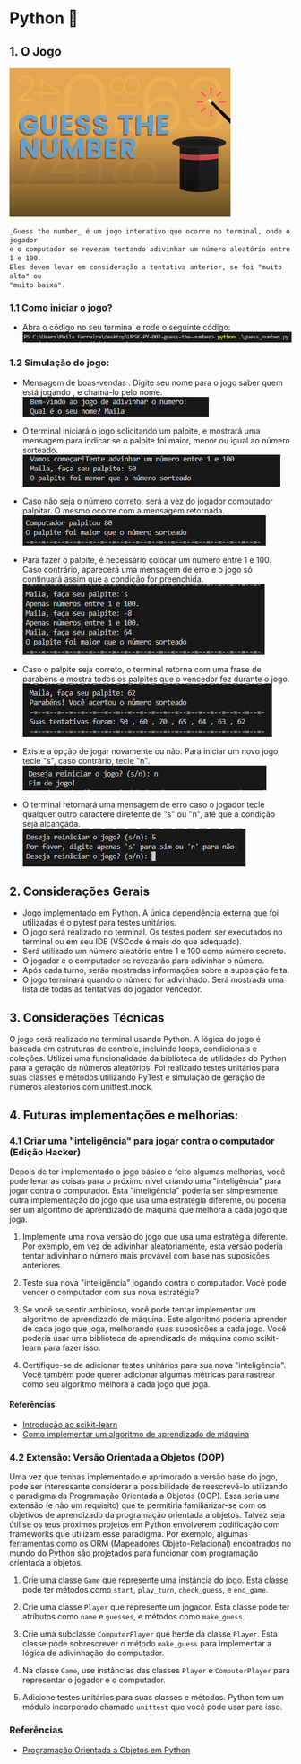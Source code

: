 # Python 🐍

## 1. O Jogo

![](./assets/thumb.png)
    
    _Guess the number_ é um jogo interativo que ocorre no terminal, onde o jogador
    e o computador se revezam tentando adivinhar um número aleatório entre 1 e 100.
    Eles devem levar em consideração a tentativa anterior, se foi "muito alta" ou
    "muito baixa".

### 1.1 Como iniciar o jogo?
  - Abra o código no seu terminal e rode o seguinte código:
    ![Código para rodar o jogo no terminal](./assets/Captura%20de%20tela%202024-03-24%20165137.png)

### 1.2 Simulação do jogo: 
  
  - Mensagem de boas-vendas . Digite seu nome para o jogo saber quem está jogando , e chamá-lo pelo nome.
  ![Imagem do retorno no terminal para boas-vindas e digitar o seu nome](./assets/Captura%20de%20tela%202024-03-24%20123904.png)


  - O terminal iniciará o jogo solicitando um palpite, e mostrará uma mensagem para indicar se o palpite foi maior, menor ou igual ao número sorteado.
  ![Imagem do retorno no terminal solicitando um palpite do jogador e indicar logo após se o palpite foi correto ou não](./assets/Captura%20de%20tela%202024-03-24%20123932.png)


  - Caso não seja o número correto, será a vez do jogador computador palpitar. O mesmo ocorre com a mensagem retornada.
  ![Imagem do retorno no terminal indicando o palpite do computador](./assets/Captura%20de%20tela%202024-03-24%20123959.png)

  - Para fazer o palpite, é necessário colocar um número entre 1 e 100. Caso contrário, aparecerá uma mensagem de erro e o jogo só continuará assim que a condição for preenchida.  
  ![Imagem do retorno no terminal para um erro, caso o jogador palpite algo fora do escopo entre 1 e 100](./assets/Captura%20de%20tela%202024-03-24%20124032.png)

  - Caso o palpite seja correto, o terminal retorna com uma frase de parabéns e mostra todos os palpites que
  o vencedor fez durante o jogo.
  ![Imagem do retorno no terminal de um palpite correto](./assets/Captura%20de%20tela%202024-03-24%20123811.png)

  - Existe a opção de jogar novamente ou não. Para iniciar um novo jogo, tecle "s", caso contrário, tecle "n".
  ![Imagem do retorno no terminal para a escolha de jogar novamente ou terminar o jogo](./assets/Captura%20de%20tela%202024-03-24%20123834.png)

  - O terminal retornará uma mensagem de erro caso o jogador tecle qualquer outro caractere direfente de "s" ou "n", até que a condição seja alcançada.
  ![Imagem do retorno no terminal com erro ao teclar](./assets/Captura%20de%20tela%202024-03-24%20165108.png)

## 2. Considerações Gerais

- Jogo implementado em Python. A única dependência externa que foi
  utilizadas é o pytest para testes unitários.
- O jogo será realizado no terminal. Os testes podem ser executados no terminal
  ou em seu IDE (VSCode é mais do que adequado).
- Será utilizado um número aleatório entre 1 e 100 como número secreto.
- O jogador e o computador se revezarão para adivinhar o número.
- Após cada turno, serão mostradas informações sobre a suposição feita.
- O jogo terminará quando o número for adivinhado. Será mostrada uma lista de
  todas as tentativas do jogador vencedor.

## 3. Considerações Técnicas

O jogo será realizado no terminal usando Python. A lógica do jogo é baseada
em estruturas de controle, incluindo loops, condicionais e coleções. Utilizei uma funcionalidade da biblioteca de utilidades do Python para a
geração de números aleatórios. Foi realizado testes unitários para suas
classes e métodos utilizando PyTest e simulação de geração de números
aleatórios com unittest.mock.









## 4. Futuras implementações e melhorias:


### 4.1 Criar uma "inteligência" para jogar contra o computador (Edição Hacker)

Depois de ter implementado o jogo básico e feito algumas melhorias, você pode
levar as coisas para o próximo nível criando uma "inteligência" para jogar
contra o computador. Esta "inteligência" poderia ser simplesmente outra
implementação do jogo que usa uma estratégia diferente, ou poderia ser um
algoritmo de aprendizado de máquina que melhora a cada jogo que joga.

1. Implemente uma nova versão do jogo que usa uma estratégia diferente. Por
exemplo, em vez de adivinhar aleatoriamente, esta versão poderia tentar
adivinhar o número mais provável com base nas suposições anteriores.

2. Teste sua nova "inteligência" jogando contra o computador. Você pode vencer
o computador com sua nova estratégia?

3. Se você se sentir ambicioso, você pode tentar implementar um algoritmo de
aprendizado de máquina. Este algoritmo poderia aprender de cada jogo que joga,
melhorando suas suposições a cada jogo. Você poderia usar uma biblioteca de
aprendizado de máquina como scikit-learn para fazer isso.

4. Certifique-se de adicionar testes unitários para sua nova "inteligência".
Você também pode querer adicionar algumas métricas para rastrear como seu
algoritmo melhora a cada jogo que joga.

#### Referências

- [Introdução ao
  scikit-learn](https://scikit-learn.org/stable/getting_started.html)
- [Como implementar um algoritmo de aprendizado de
  máquina](https://machinelearningmastery.com/start-here/#algorithms)

### 4.2 Extensão: Versão Orientada a Objetos (OOP)

Uma vez que tenhas implementado e aprimorado a versão base do jogo,
pode ser interessante considerar a possibilidade de reescrevê-lo
utilizando o paradigma da Programação Orientada a Objetos (OOP).
Essa seria uma extensão (e não um requisito) que te permitiria
familiarizar-se com os objetivos de aprendizado da programação
orientada a objetos. Talvez seja útil se os teus próximos projetos
em Python envolverem codificação com frameworks que utilizam esse
paradigma. Por exemplo, algumas ferramentas como os
ORM (Mapeadores Objeto-Relacional) encontrados no mundo do Python
são projetados para funcionar com programação orientada a objetos.

1. Crie uma classe `Game` que represente uma instância do jogo. Esta classe
pode ter métodos como `start`, `play_turn`, `check_guess`, e `end_game`.

2. Crie uma classe `Player` que represente um jogador. Esta classe pode ter
atributos como `name` e `guesses`, e métodos como `make_guess`.

3. Crie uma subclasse `ComputerPlayer` que herde da classe `Player`. Esta
classe pode sobrescrever o método `make_guess` para implementar a lógica de
adivinhação do computador.

4. Na classe `Game`, use instâncias das classes `Player` e `ComputerPlayer`
para representar o jogador e o computador.

5. Adicione testes unitários para suas classes e métodos. Python tem um módulo
incorporado chamado `unittest` que você pode usar para isso.

### Referências

- [Programação Orientada a Objetos em
  Python](https://docs.python.org/3/tutorial/classes.html)
